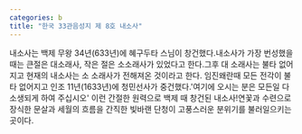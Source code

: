 ```yaml
---
categories: b
title: "한국 33관음성지 제 8호 내소사"
---
```

내소사는 백제 무왕 34년(633년)에 혜구두타 스님이 창건했다.내소사가 가장 번성했을때는 큰절은 대소래사, 작은 절은 소소래사가 있었다고 한다.그후 대 소래사는 불타 없어지고 현재의 내소사는 소 소래사가 전해져온 것이라고 한다. 임진왜란때 모든 전각이 불타 없어지고 인조 11년(1633년)에 청민선사가 중건했다.&#39;여기에 오시는 분은 모든일 다 소생되게 하여 주십시오&#39; 이런 간절한 원력으로 백제 때 창건된 내소사!연꽃과 수련으로 장식한 문살과 세월의 흐름을 간직한 빛바랜 단청이 고풍스러운 분위기를 불러일으키는 곳이다.